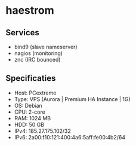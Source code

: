 haestrom
========

Services
--------

 * bind9 (slave nameserver)
 * nagios (monitoring)
 * znc (IRC bounced)

Specificaties
-------------

 * Host: PCextreme
 * Type: VPS (Aurora | Premium HA Instance | 1G)
 * OS: Debian
 * CPU: 2-core
 * RAM: 1024 MB
 * HDD: 50 GB
 * IPv4: 185.27.175.102/32
 * IPv6: 2a00:f10:121:400:4a6:5aff:fe00:4b2/64
